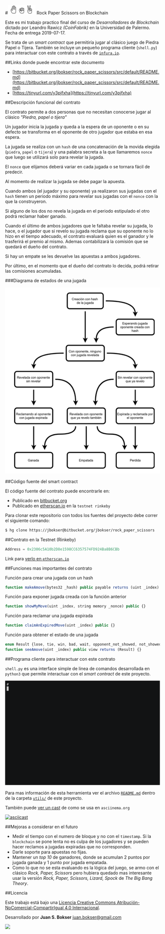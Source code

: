 
#![](images/logo.jpg) Rock Paper Scissors on Blockchain

Este es mi trabajo practico final del curso de *Desarrolladores de Blockchain* dictado por Leandro Rawicz *(CoinFabrik)* en la Universidad de Palermo. Fecha de entrega 2019-07-17.

Se trata de un *smart contract* que permitiría jugar al clásico juego de Piedra Papel o Tijera. También se incluye un pequeño programa cliente (`shell.py`) para interactuar con este contrato a través de [`infura.io`](https://infura.io/).



##Links  donde puede encontrar este documento

* [https://bitbucket.org/jbokser/rock_paper_scissors/src/default/README.md](https://bitbucket.org/jbokser/rock_paper_scissors/src/default/README.md)
* [https://tinyurl.com/y3pjfxha](https://tinyurl.com/y3pjfxha)



##Descripción funcional del contrato

El contrato permite a dos personas que no necesitan conocerse jugar al clásico *"Piedra, papel o tijera"*

Un jugador inicia la jugada y queda a la espera de un oponente o en su defecto se transforma en el oponente de otro jugador que estaba en esa espera.

La jugada se realiza con un `hash` de una concatenación de la movida elegida (`piedra`, `papel` o `tijera`) y una palabra secreta a la que llamaremos `nonce` que luego se utilizará solo para revelar la jugada.

El `nonce` que elijamos deberá variar en cada jugada o se tornara fácil de predecir.

Al momento de realizar la jugada se debe pagar la apuesta.

Cuando ambos (el jugador y su oponente) ya realizaron sus jugadas con el `hash` tienen un periodo máximo para revelar sus jugadas con el `nonce` con la que la construyeron.

Si alguno de los dos no revela la jugada en el periodo estipulado el otro podrá reclamar haber ganado.

Cuando el último de ambos jugadores que le faltaba revelar su jugada, lo hace, o el jugador que si revelo su jugada reclama que su oponente no lo hizo en el tiempo adecuado, el contrato evaluará quien es el ganador y le trasferirá el premio al mismo. Ademas contabilizará la comisión que se quedará el dueño del contrato.

Si hay un empate se les devuelve las apuestas a ambos jugadores.

Por último, en el momento que el dueño del contrato lo decida, podrá retirar las comisiones acumuladas.



###Diagrama de estados de una jugada

 ![](images/move_state.jpg)



##Código fuente del smart contract

El código fuente del contrato puede encontrarle en:

* Publicado en [bitbucket.org](https://bitbucket.org/jbokser/rock_paper_scissors/src/default/source/rock_paper_scissors.sol)
* Publicado en [etherscan.io](https://rinkeby.etherscan.io/address/0x2306c5a10b2d8e1598cc6357574fd924ba8b6cbb#contracts) en la `testnet rinkeby`

Para clonar este repositorio con todos los fuentes del proyecto debe correr el siguiente comando:

```bash
$ hg clone https://jbokser@bitbucket.org/jbokser/rock_paper_scissors
```



##Contrato en la Testnet (Rinkeby)

```python
Address = 0x2306c5A10b2D8e1598CC6357574FD924Ba8B6CBb
```

Link para [verlo en `etherscan.io`](https://rinkeby.etherscan.io/address/0x2306c5a10b2d8e1598cc6357574fd924ba8b6cbb) 



##Funciones mas importantes del contrato

Función para crear una jugada con un hash
```javascript
function makeAmove(bytes32 _hash) public payable returns (uint _index) {}
```
Función para exponer jugada creada con la función anterior
```javascript
function showMyMove(uint _index, string memory _nonce) public {}
```
Función para reclamar una jugada expirada 
```javascript
function claimAnExpiredMove(uint _index) public {}
```
Función para obtener el estado de una jugada
```javascript
enum Result {lose, tie, win, bad, wait, opponent_not_showed, not_showed}
function seeAmove(uint _index) public view returns (Result) {}
```



##Programa cliente para interactuar con este contrato

`shell.py` es una interface simple de linea de comandos desarrollada en `python3` que permite interactuar con el *smart contract* de este proyecto. 

 ![](utils/images/shell.gif)

Para mas información de esta herramienta ver el archivo [`README.md`](https://bitbucket.org/jbokser/rock_paper_scissors/src/default/utils/README.md) dentro de la carpeta [`utils/`](https://bitbucket.org/jbokser/rock_paper_scissors/src/default/utils/) de este proyecto.

También puede [ver un cast](https://asciinema.org/a/ySsd8mJ40mLgkM4G0wsMlbcbU) de como se usa en `asciinema.org`

[![asciicast](https://asciinema.org/a/ySsd8mJ40mLgkM4G0wsMlbcbU.svg)](https://asciinema.org/a/ySsd8mJ40mLgkM4G0wsMlbcbU)



##Mejoras a considerar en el futuro

* Medir el tiempo con el numero de bloque y no con el `timestamp`. Si la `blockchain` se pone lenta no es culpa de los jugadores y se pueden hacer reclamos a jugadas expiradas que no corresponden.
* Darle soporte para apuestas no fijas.
* Mantener un *top 10* de ganadores, donde se acumulan 2 puntos por jugada ganada y 1 punto por jugada empatada.
* Como lo que no se esta evaluando es la lógica del juego, se armo con el clásico *Rock, Paper, Scissors* pero hubiera quedado mas interesante usar la versión *Rock, Paper, Scissors, Lizard, Spock* de *The Big Bang Theory*.



##Licencia

Este trabajo está bajo una [Licencia Creative Commons Atribución-NoComercial-CompartirIgual 4.0 Internacional](http://creativecommons.org/licenses/by-nc-sa/4.0/).

Desarrollado por **Juan S. Bokser** [<juan.bokser@gmail.com>](mailto:juan.bokser@gmail.com)

 ![](https://i.creativecommons.org/l/by-nc-sa/4.0/88x31.png)
